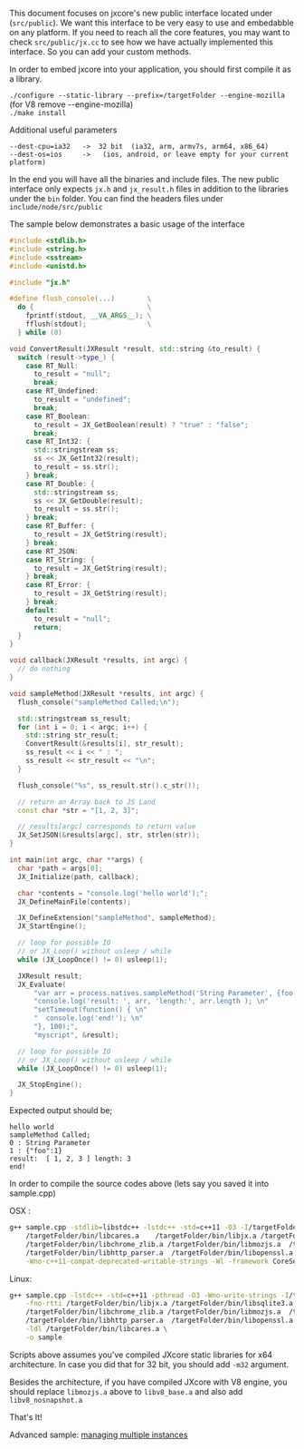 This document focuses on jxcore's new public interface located under (`src/public`). We want this interface to be very easy to use and embedabble on any platform.  If you need to reach all the core features, you may want to check `src/public/jx.cc` to see how we have actually implemented this interface. So you can add your custom methods.

In order to embed jxcore into your application, you should first compile it as a library.

`./configure --static-library --prefix=/targetFolder --engine-mozilla` (for V8 remove --engine-mozilla)  
`./make install`

Additional useful parameters
```
--dest-cpu=ia32   ->  32 bit  (ia32, arm, armv7s, arm64, x86_64)
--dest-os=ios     ->   (ios, android, or leave empty for your current platform)
```

In the end you will have all the binaries and include files. The new public interface only expects `jx.h` and `jx_result.h` files in addition to the libraries under the `bin` folder. You can find the headers files under `include/node/src/public`

The sample below demonstrates a basic usage of the interface
```c++
#include <stdlib.h>
#include <string.h>
#include <sstream>
#include <unistd.h>

#include "jx.h"

#define flush_console(...)        \
  do {                            \
    fprintf(stdout, __VA_ARGS__); \
    fflush(stdout);               \
  } while (0)

void ConvertResult(JXResult *result, std::string &to_result) {
  switch (result->type_) {
    case RT_Null:
      to_result = "null";
      break;
    case RT_Undefined:
      to_result = "undefined";
      break;
    case RT_Boolean:
      to_result = JX_GetBoolean(result) ? "true" : "false";
      break;
    case RT_Int32: {
      std::stringstream ss;
      ss << JX_GetInt32(result);
      to_result = ss.str();
    } break;
    case RT_Double: {
      std::stringstream ss;
      ss << JX_GetDouble(result);
      to_result = ss.str();
    } break;
    case RT_Buffer: {
      to_result = JX_GetString(result);
    } break;
    case RT_JSON:
    case RT_String: {
      to_result = JX_GetString(result);
    } break;
    case RT_Error: {
      to_result = JX_GetString(result);
    } break;
    default:
      to_result = "null";
      return;
  }
}

void callback(JXResult *results, int argc) {
  // do nothing
}

void sampleMethod(JXResult *results, int argc) {
  flush_console("sampleMethod Called;\n");

  std::stringstream ss_result;
  for (int i = 0; i < argc; i++) {
    std::string str_result;
    ConvertResult(&results[i], str_result);
    ss_result << i << " : ";
    ss_result << str_result << "\n";
  }

  flush_console("%s", ss_result.str().c_str());

  // return an Array back to JS Land
  const char *str = "[1, 2, 3]";

  // results[argc] corresponds to return value
  JX_SetJSON(&results[argc], str, strlen(str));
}

int main(int argc, char **args) {
  char *path = args[0];
  JX_Initialize(path, callback);

  char *contents = "console.log('hello world');";
  JX_DefineMainFile(contents);

  JX_DefineExtension("sampleMethod", sampleMethod);
  JX_StartEngine();

  // loop for possible IO
  // or JX_Loop() without usleep / while
  while (JX_LoopOnce() != 0) usleep(1);

  JXResult result;
  JX_Evaluate(
      "var arr = process.natives.sampleMethod('String Parameter', {foo:1}); \n"
      "console.log('result: ', arr, 'length:', arr.length ); \n"
      "setTimeout(function() { \n"
      "  console.log('end!'); \n"
      "}, 100);",
      "myscript", &result);

  // loop for possible IO
  // or JX_Loop() without usleep / while
  while (JX_LoopOnce() != 0) usleep(1);

  JX_StopEngine();
}
```

Expected output should be;
```
hello world
sampleMethod Called;
0 : String Parameter
1 : {"foo":1}
result:  [ 1, 2, 3 ] length: 3
end!
```

In order to compile the source codes above (lets say you saved it into sample.cpp)

OSX :
```bash
g++ sample.cpp -stdlib=libstdc++ -lstdc++ -std=c++11 -O3 -I/targetFolder/include/node/public \
    /targetFolder/bin/libcares.a	/targetFolder/bin/libjx.a /targetFolder/bin/libsqlite3.a \
    /targetFolder/bin/libchrome_zlib.a /targetFolder/bin/libmozjs.a  /targetFolder/bin/libuv.a \
    /targetFolder/bin/libhttp_parser.a	/targetFolder/bin/libopenssl.a \
    -Wno-c++11-compat-deprecated-writable-strings -Wl -framework CoreServices -o sample
```

Linux:
```bash
g++ sample.cpp -lstdc++ -std=c++11 -pthread -O3 -Wno-write-strings -I/targetFolder/include/node/public \
    -fno-rtti /targetFolder/bin/libjx.a /targetFolder/bin/libsqlite3.a \
    /targetFolder/bin/libchrome_zlib.a /targetFolder/bin/libmozjs.a  /targetFolder/bin/libuv.a \
    /targetFolder/bin/libhttp_parser.a	/targetFolder/bin/libopenssl.a  \
    -ldl /targetFolder/bin/libcares.a \
    -o sample
```

Scripts above assumes you've compiled JXcore static libraries for x64 architecture. In case you did that for 32 bit, you should add `-m32` argument.

Besides the architecture, if you have compiled JXcore with V8 engine, you should replace `libmozjs.a` above to `libv8_base.a` and also add `libv8_nosnapshot.a`

That's It!

Advanced sample: [managing multiple instances](https://github.com/jxcore/jxcore/blob/master/test/native-interface/multiple-instance/test-posix.cpp)
